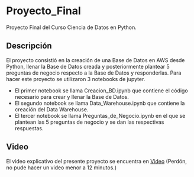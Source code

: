 # Proyecto_Final

Proyecto Final del Curso Ciencia de Datos en Python.

## Descripción

El proyecto consistió en la creación de una Base de Datos en AWS desde Python, llenar la Base de Datos creada y posteriormente plantear 5 preguntas de negocio respecto a la Base de Datos y responderlas. Para hacer este proyecto se utilizaron 3 notebooks de jupyter.

- El primer notebook se llama Creacion_BD.ipynb que contiene el código necesario para crear y llenar la Base de Datos.
- El segundo notebook se llama Data_Warehouse.ipynb que contiene la creación del Data Warehouse.
- El tercer notebook se llama Preguntas_de_Negocio.ipynb en el que se plantean las 5 preguntas de negocio y se dan las respectivas respuestas.


## Video

El video explicativo del presente proyecto se encuentra en [Video](https://youtu.be/hrtkrOHaBCo) (Perdón, no pude hacer un video menor a 12 minutos.)
